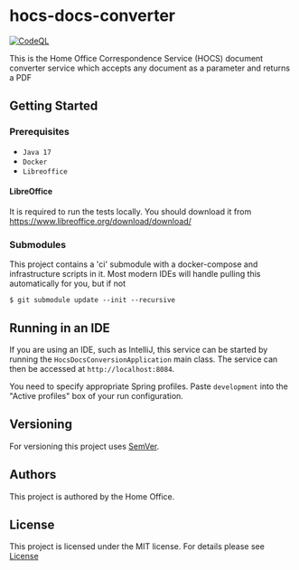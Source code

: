 # hocs-docs-converter

[![CodeQL](https://github.com/UKHomeOffice/hocs-docs-converter/actions/workflows/codeql-analysis.yml/badge.svg)](https://github.com/UKHomeOffice/hocs-docs-converter/actions/workflows/codeql-analysis.yml)

This is the Home Office Correspondence Service (HOCS) document converter service which accepts any document as a parameter and returns a PDF

## Getting Started

### Prerequisites

* ```Java 17```
* ```Docker```
* ```Libreoffice```

#### LibreOffice

It is required to run the tests locally.
You should download it from https://www.libreoffice.org/download/download/

### Submodules

This project contains a 'ci' submodule with a docker-compose and infrastructure scripts in it.
Most modern IDEs will handle pulling this automatically for you, but if not

```console
$ git submodule update --init --recursive
```

## Running in an IDE

If you are using an IDE, such as IntelliJ, this service can be started by running the ```HocsDocsConversionApplication``` main class.
The service can then be accessed at ```http://localhost:8084```.

You need to specify appropriate Spring profiles.
Paste `development` into the "Active profiles" box of your run configuration.


## Versioning

For versioning this project uses [SemVer](https://semver.org/).

## Authors

This project is authored by the Home Office.

## License

This project is licensed under the MIT license. For details please see [License](LICENSE) 
